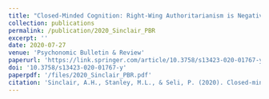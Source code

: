 ```yaml
---
title: "Closed-Minded Cognition: Right-Wing Authoritarianism is Negatively Related to Belief Updating Following Prediction Error"
collection: publications
permalink: /publication/2020_Sinclair_PBR
excerpt: ''
date: 2020-07-27
venue: 'Psychonomic Bulletin & Review'
paperurl: 'https://link.springer.com/article/10.3758/s13423-020-01767-y'
doi: '10.3758/s13423-020-01767-y'
paperpdf: '/files/2020_Sinclair_PBR.pdf'
citation: 'Sinclair, A.H., Stanley, M.L., & Seli, P. (2020). Closed-minded cognition: Right-wing authoritarianism is negatively related to belief updating following prediction error. Psychonomic Bulletin and Review, 1–14. https://doi.org/10.3758/s13423-020-01767-y'
---
```

 
